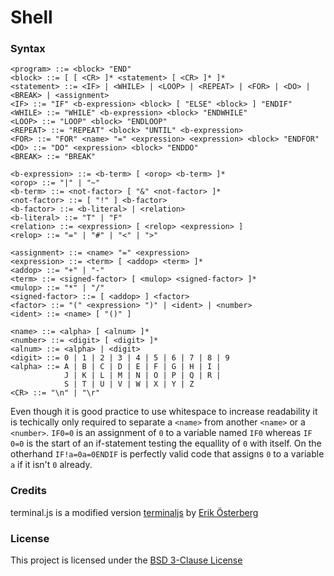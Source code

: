# Shell

### Syntax ###
```
<program> ::= <block> "END"
<block> ::= [ [ <CR> ]* <statement> [ <CR> ]* ]*
<statement> ::= <IF> | <WHILE> | <LOOP> | <REPEAT> | <FOR> | <DO> | <BREAK> | <assignment>
<IF> ::= "IF" <b-expression> <block> [ "ELSE" <block> ] "ENDIF"
<WHILE> ::= "WHILE" <b-expression> <block> "ENDWHILE"
<LOOP> ::= "LOOP" <block> "ENDLOOP"
<REPEAT> ::= "REPEAT" <block> "UNTIL" <b-expression>
<FOR> ::= "FOR" <name> "=" <expression> <expression> <block> "ENDFOR"
<DO> ::= "DO" <expression> <block> "ENDDO"
<BREAK> ::= "BREAK"

<b-expression> ::= <b-term> [ <orop> <b-term> ]*
<orop> ::= "|" | "~"
<b-term> ::= <not-factor> [ "&" <not-factor> ]*
<not-factor> ::= [ "!" ] <b-factor>
<b-factor> ::= <b-literal> | <relation>
<b-literal> ::= "T" | "F"
<relation> ::= <expression> [ <relop> <expression> ]
<relop> ::= "=" | "#" | "<" | ">"

<assignment> ::= <name> "=" <expression>
<expression> ::= <term> [ <addop> <term> ]*
<addop> ::= "+" | "-"
<term> ::= <signed-factor> [ <mulop> <signed-factor> ]*
<mulop> ::= "*" | "/"
<signed-factor> ::= [ <addop> ] <factor>
<factor> ::= "(" <expression> ")" | <ident> | <number>
<ident> ::= <name> [ "()" ]

<name> ::= <alpha> [ <alnum> ]*
<number> ::= <digit> [ <digit> ]*
<alnum> ::= <alpha> | <digit>
<digit> ::= 0 | 1 | 2 | 3 | 4 | 5 | 6 | 7 | 8 | 9
<alpha> ::= A | B | C | D | E | F | G | H | I |
            J | K | L | M | N | O | P | Q | R |
            S | T | U | V | W | X | Y | Z
<CR> ::= "\n" | "\r"
```
Even though it is good practice to use whitespace to increase readability it is techically only required to separate a `<name>` from another `<name>` or a `<number>`. `IF0=0` is an assignment of `0` to a variable named `IF0` whereas `IF 0=0` is the start of an if-statement testing the equallity of `0` with itself. On the otherhand `IF!a=0a=0ENDIF` is perfectly valid code that assigns `0` to a variable `a` if it isn't `0` already.

### Credits ###

terminal.js is a modified version [terminaljs](https://github.com/eosterberg/terminaljs) by [Erik Österberg](https://github.com/eosterberg)

### License ###

This project is licensed under the [BSD 3-Clause License](./LICENSE)
